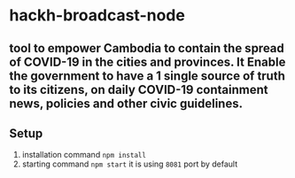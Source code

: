 # hackh-broadcast-node

## tool to empower Cambodia to contain the spread of COVID-19 in the cities and provinces. It Enable the government to have a 1 single source of truth to its citizens, on daily COVID-19 containment news, policies and other civic guidelines. 


## Setup

1. installation command `npm install`
2. starting command `npm start` it is using `8081` port by default